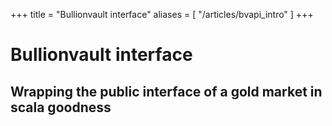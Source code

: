 +++
title = "Bullionvault interface"
aliases = [ "/articles/bvapi_intro" ]
+++
# Bullionvault interface

## Wrapping the public interface of a gold market in scala goodness

[1]: http://www.uncarved.com/articles/bvapi_intro
[2]: http://www.uncarved.com/
[3]: http://www.uncarved.com/articles/contact
[4]: http://www.uncarved.com/login/
[5]: mailto:sean@uncarved.com
[6]: http://creativecommons.org/licenses/by-sa/4.0/
